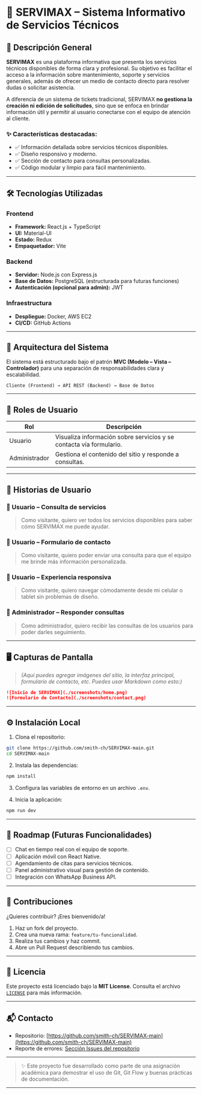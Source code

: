 # 🚀 SERVIMAX – Sistema Informativo de Servicios Técnicos

## 📌 Descripción General

**SERVIMAX** es una plataforma informativa que presenta los servicios técnicos disponibles de forma clara y profesional. Su objetivo es facilitar el acceso a la información sobre mantenimiento, soporte y servicios generales, además de ofrecer un medio de contacto directo para resolver dudas o solicitar asistencia.

A diferencia de un sistema de tickets tradicional, SERVIMAX **no gestiona la creación ni edición de solicitudes**, sino que se enfoca en brindar información útil y permitir al usuario conectarse con el equipo de atención al cliente.

### ✨ Características destacadas:
- ✅ Información detallada sobre servicios técnicos disponibles.
- ✅ Diseño responsivo y moderno.
- ✅ Sección de contacto para consultas personalizadas.
- ✅ Código modular y limpio para fácil mantenimiento.

---

## 🛠️ Tecnologías Utilizadas

### Frontend
- **Framework:** React.js + TypeScript  
- **UI:** Material-UI  
- **Estado:** Redux  
- **Empaquetador:** Vite  

### Backend
- **Servidor:** Node.js con Express.js  
- **Base de Datos:** PostgreSQL (estructurada para futuras funciones)  
- **Autenticación (opcional para admin):** JWT  

### Infraestructura
- **Despliegue:** Docker, AWS EC2  
- **CI/CD:** GitHub Actions  

---

## 🧩 Arquitectura del Sistema

El sistema está estructurado bajo el patrón **MVC (Modelo – Vista – Controlador)** para una separación de responsabilidades clara y escalabilidad.

```
Cliente (Frontend) → API REST (Backend) → Base de Datos
```

---

## 👥 Roles de Usuario

| Rol           | Descripción                                                                 |
|----------------|------------------------------------------------------------------------------|
| Usuario        | Visualiza información sobre servicios y se contacta vía formulario.         |
| Administrador  | Gestiona el contenido del sitio y responde a consultas.                     |

---

## 🧪 Historias de Usuario

### 📌 Usuario – Consulta de servicios
> Como visitante, quiero ver todos los servicios disponibles para saber cómo SERVIMAX me puede ayudar.

### 📌 Usuario – Formulario de contacto
> Como visitante, quiero poder enviar una consulta para que el equipo me brinde más información personalizada.

### 📌 Usuario – Experiencia responsiva
> Como visitante, quiero navegar cómodamente desde mi celular o tablet sin problemas de diseño.

### 📌 Administrador – Responder consultas
> Como administrador, quiero recibir las consultas de los usuarios para poder darles seguimiento.

---

## 🖥️ Capturas de Pantalla

> *(Aquí puedes agregar imágenes del sitio, la interfaz principal, formulario de contacto, etc. Puedes usar Markdown como esto:)*

```markdown
![Inicio de SERVIMAX](./screenshots/home.png)
![Formulario de Contacto](./screenshots/contact.png)
```

---

## ⚙️ Instalación Local

1. Clona el repositorio:
```bash
git clone https://github.com/smith-ch/SERVIMAX-main.git
cd SERVIMAX-main
```

2. Instala las dependencias:
```bash
npm install
```

3. Configura las variables de entorno en un archivo `.env`.

4. Inicia la aplicación:
```bash
npm run dev
```

---

## 🔭 Roadmap (Futuras Funcionalidades)

- [ ] Chat en tiempo real con el equipo de soporte.
- [ ] Aplicación móvil con React Native.
- [ ] Agendamiento de citas para servicios técnicos.
- [ ] Panel administrativo visual para gestión de contenido.
- [ ] Integración con WhatsApp Business API.

---

## 🤝 Contribuciones

¿Quieres contribuir? ¡Eres bienvenido/a!

1. Haz un fork del proyecto.
2. Crea una nueva rama: `feature/tu-funcionalidad`.
3. Realiza tus cambios y haz commit.
4. Abre un Pull Request describiendo tus cambios.

---

## 📄 Licencia

Este proyecto está licenciado bajo la **MIT License**. Consulta el archivo [`LICENSE`](./LICENSE) para más información.

---

## 📬 Contacto

- Repositorio: [https://github.com/smith-ch/SERVIMAX-main](https://github.com/smith-ch/SERVIMAX-main)  
- Reporte de errores: [Sección Issues del repositorio](https://github.com/smith-ch/SERVIMAX-main/issues)

---

> ✨ Este proyecto fue desarrollado como parte de una asignación académica para demostrar el uso de Git, Git Flow y buenas prácticas de documentación.

---

